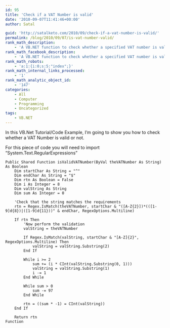 ```yaml
---
id: 95
title: 'Check if a VAT Number is valid'
date: '2010-09-07T11:41:46+00:00'
author: Satal

guid: 'http://satalketo.com/2010/09/check-if-a-vat-number-is-valid/'
permalink: /blog/2010/09/07/is-vat-number-valid/
rank_math_description:
    - 'A VB.NET function to check whether a specified VAT number is valid'
rank_math_facebook_description:
    - 'A VB.NET function to check whether a specified VAT number is valid'
rank_math_robots:
    - 'a:1:{i:0;s:5:"index";}'
rank_math_internal_links_processed:
    - '1'
rank_math_analytic_object_id:
    - '147'
categories:
    - All
    - Computer
    - Programming
    - Uncategorized
tags:
    - VB.NET
---
```


In this VB.Net Tutorial/Code Example, I’m going to show you how to check whether a VAT Number is valid or not.

For this piece of code you will need to import “System.Text.RegularExpressions”

```vbnet
Public Shared Function isValidVATNumber(ByVal theVATNumber As String) As Boolean
    Dim startChar As String = "^"
    Dim endChar As String = "$"
    Dim rtn As Boolean = False
    Dim i As Integer = 8
    Dim valString As String
    Dim sum As Integer = 0

    'Check that the string matches the requirements
    rtn = Regex.IsMatch(theVATNumber, startChar & "([A-Z{2}])*(([1-9]d{8})|([1-9]d{11}))" & endChar, RegexOptions.Multiline)

    If rtn Then
        'Now perform the validation
        valString = theVATNumber

        If Regex.IsMatch(valString, startChar & "[A-Z]{2}", RegexOptions.Multiline) Then
            valString = valString.Substring(2)
        End If

        While i >= 2
            sum += (i * CInt(valString.Substring(0, 1)))
            valString = valString.Substring(1)
            i -= 1
        End While

        While sum > 0
            sum -= 97
        End While

        rtn = ((sum * -1) = CInt(valString))
    End If

    Return rtn
Function
```
